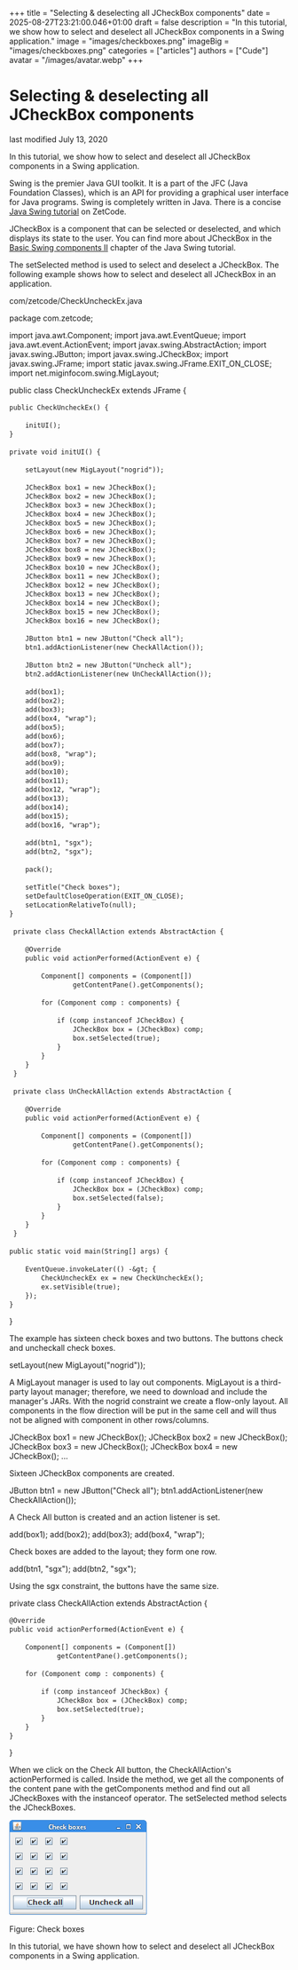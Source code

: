 +++
title = "Selecting & deselecting all JCheckBox components"
date = 2025-08-27T23:21:00.046+01:00
draft = false
description = "In this tutorial, we show how to select and deselect all 
JCheckBox components in a Swing application."
image = "images/checkboxes.png"
imageBig = "images/checkboxes.png"
categories = ["articles"]
authors = ["Cude"]
avatar = "/images/avatar.webp"
+++

# Selecting &amp; deselecting all JCheckBox components

last modified July 13, 2020 

In this tutorial, we show how to select and deselect all JCheckBox components in a Swing
application.

Swing is the premier Java GUI toolkit. It is a part of the JFC (Java Foundation Classes), 
which is an API for providing a graphical user interface for Java programs. Swing is completely written in Java.
There is a concise [Java Swing tutorial](http://zetcode.com/tutorials/javaswingtutorial/)
on ZetCode.

JCheckBox is a component that can be selected or deselected, 
and which displays its state to the user. You can find more about JCheckBox 
in the [Basic Swing components II](http://zetcode.com/tutorials/javaswingtutorial/basicswingcomponentsII/)
chapter of the Java Swing tutorial.

The setSelected method is used to select and deselect a JCheckBox. 
The following example shows how to select and deselect all JCheckBox in an application.

com/zetcode/CheckUncheckEx.java
  

package com.zetcode;

import java.awt.Component;
import java.awt.EventQueue;
import java.awt.event.ActionEvent;
import javax.swing.AbstractAction;
import javax.swing.JButton;
import javax.swing.JCheckBox;
import javax.swing.JFrame;
import static javax.swing.JFrame.EXIT_ON_CLOSE;
import net.miginfocom.swing.MigLayout;

public class CheckUncheckEx extends JFrame {

    public CheckUncheckEx() {

        initUI();
    }

    private void initUI() {

        setLayout(new MigLayout("nogrid"));

        JCheckBox box1 = new JCheckBox();
        JCheckBox box2 = new JCheckBox();
        JCheckBox box3 = new JCheckBox();
        JCheckBox box4 = new JCheckBox();
        JCheckBox box5 = new JCheckBox();
        JCheckBox box6 = new JCheckBox();
        JCheckBox box7 = new JCheckBox();
        JCheckBox box8 = new JCheckBox();
        JCheckBox box9 = new JCheckBox();
        JCheckBox box10 = new JCheckBox();
        JCheckBox box11 = new JCheckBox();
        JCheckBox box12 = new JCheckBox();
        JCheckBox box13 = new JCheckBox();
        JCheckBox box14 = new JCheckBox();
        JCheckBox box15 = new JCheckBox();
        JCheckBox box16 = new JCheckBox();

        JButton btn1 = new JButton("Check all");
        btn1.addActionListener(new CheckAllAction());

        JButton btn2 = new JButton("Uncheck all");        
        btn2.addActionListener(new UnCheckAllAction());      

        add(box1);
        add(box2);
        add(box3);
        add(box4, "wrap");
        add(box5);
        add(box6);
        add(box7);
        add(box8, "wrap");
        add(box9);
        add(box10);
        add(box11);
        add(box12, "wrap");
        add(box13);
        add(box14);
        add(box15);
        add(box16, "wrap");

        add(btn1, "sgx");
        add(btn2, "sgx");

        pack();

        setTitle("Check boxes");
        setDefaultCloseOperation(EXIT_ON_CLOSE);
        setLocationRelativeTo(null);
    }
    
     private class CheckAllAction extends AbstractAction {

        @Override
        public void actionPerformed(ActionEvent e) {
            
            Component[] components = (Component[]) 
                    getContentPane().getComponents();

            for (Component comp : components) {

                if (comp instanceof JCheckBox) {
                    JCheckBox box = (JCheckBox) comp;
                    box.setSelected(true);
                }
            }            
        }
     }
     
     private class UnCheckAllAction extends AbstractAction {

        @Override
        public void actionPerformed(ActionEvent e) {
            
            Component[] components = (Component[]) 
                    getContentPane().getComponents();

            for (Component comp : components) {

                if (comp instanceof JCheckBox) {
                    JCheckBox box = (JCheckBox) comp;
                    box.setSelected(false);
                }
            }            
        }
     }     

    public static void main(String[] args) {

        EventQueue.invokeLater(() -&gt; {
            CheckUncheckEx ex = new CheckUncheckEx();
            ex.setVisible(true);
        });
    }
}

The example has sixteen check boxes and two buttons. The buttons check and uncheckall check boxes.

setLayout(new MigLayout("nogrid"));

A MigLayout manager is used to lay out components. MigLayout is a third-party 
layout manager; therefore, we need to download and include the manager's JARs. With the nogrid
constraint we create a flow-only layout. All components in the flow direction will be put in 
the same cell and will thus not be aligned with component in other rows/columns. 

JCheckBox box1 = new JCheckBox();
JCheckBox box2 = new JCheckBox();
JCheckBox box3 = new JCheckBox();
JCheckBox box4 = new JCheckBox();
...

Sixteen JCheckBox components are created.

JButton btn1 = new JButton("Check all");
btn1.addActionListener(new CheckAllAction());

A Check All button is created and an action listener is set.

add(box1);
add(box2);
add(box3);
add(box4, "wrap");

Check boxes are added to the layout; they form one row.

add(btn1, "sgx");
add(btn2, "sgx");

Using the sgx constraint, the buttons have the same size.

private class CheckAllAction extends AbstractAction {

    @Override
    public void actionPerformed(ActionEvent e) {
        
        Component[] components = (Component[]) 
                getContentPane().getComponents();

        for (Component comp : components) {

            if (comp instanceof JCheckBox) {
                JCheckBox box = (JCheckBox) comp;
                box.setSelected(true);
            }
        }            
    }
}

When we click on the Check All button, the CheckAllAction's actionPerformed
is called. Inside the method, we get all the components of the content pane with the getComponents 
method and find out all JCheckBoxes with the instanceof 
operator. The setSelected method selects the JCheckBoxes.

![checkboxes.png](images/checkboxes.png)

Figure: Check boxes

In this tutorial, we have shown how to select and deselect all JCheckBox components
in a Swing application.